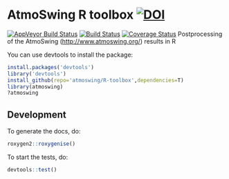# AtmoSwing R toolbox [![DOI](https://zenodo.org/badge/90713710.svg)](https://zenodo.org/badge/latestdoi/90713710)
 [![AppVeyor Build Status](https://ci.appveyor.com/api/projects/status/github/atmoswing/R-toolbox?branch=master&svg=true)](https://ci.appveyor.com/project/atmoswing/R-toolbox) [![Build Status](https://travis-ci.org/atmoswing/r-toolbox.svg?branch=master)](https://travis-ci.org/atmoswing/r-toolbox) [![Coverage Status](https://coveralls.io/repos/github/atmoswing/r-toolbox/badge.svg?branch=master)](https://coveralls.io/github/atmoswing/r-toolbox?branch=master)
Postprocessing of the AtmoSwing (http://www.atmoswing.org/) results in R

You can use devtools to install the package:

```r
install.packages('devtools')
library('devtools')
install_github(repo='atmoswing/R-toolbox',dependencies=T)
library(atmoswing)
?atmoswing
```

## Development

To generate the docs, do:

```r
roxygen2::roxygenise()
```

To start the tests, do:

```r
devtools::test()
```
